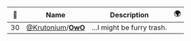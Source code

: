 |:star2: | Name | Description | 🌍|
|---|---|---|---|
|30|[@Krutonium](https://github.com/Krutonium)/[**OwO**](https://github.com/Krutonium/OwO)|...I might be furry trash.||

